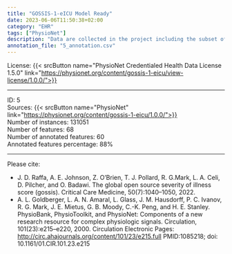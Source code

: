 ```yaml
---
title: "GOSSIS-1-eICU Model Ready"
date: 2023-06-06T11:50:38+02:00
category: "EHR"
tags: ["PhysioNet"]
description: "Data are collected in the project including the subset of patients in the USA derived from the eICU Collaborative Research Database (eICU-CRD) as Global Open Source Severity of Illness Score. The dataset consists of the information reported within the first 24 hours after admission for 131 thousand unique patients from 204 hospitals from ICU admissions discharged in 2014-15.  "
annotation_file: "5_annotation.csv"
---
```


License: {{< srcButton name="PhysioNet Credentialed Health Data License 1.5.0" link="https://physionet.org/content/gossis-1-eicu/view-license/1.0.0/">}} 

 --- 
ID: 5 \
Sources: {{< srcButton name="PhysioNet" link="https://physionet.org/content/gossis-1-eicu/1.0.0/">}}  \
Number of instances: 131051 \
Number of features: 68 \
Number of annotated features: 60 \
Annotated features percentage: 88% 

 --- 
Please cite: 
- J. D. Raffa, A. E. Johnson, Z. O’Brien, T. J. Pollard, R. G.Mark, L. A. Celi, D. Pilcher, and O. Badawi. The global open source severity of illness score (gossis). Critical Care Medicine, 50(7):1040–1050, 2022. 
- A. L. Goldberger, L. A. N. Amaral, L. Glass, J. M. Hausdorff, P. C. Ivanov, R. G. Mark, J. E. Mietus, G. B. Moody, C.-K. Peng, and H. E. Stanley. PhysioBank, PhysioToolkit, and PhysioNet: Components of a new research resource for complex physiologic signals. Circulation, 101(23):e215–e220, 2000. Circulation Electronic Pages: http://circ.ahajournals.org/content/101/23/e215.full PMID:1085218; doi: 10.1161/01.CIR.101.23.e215 
